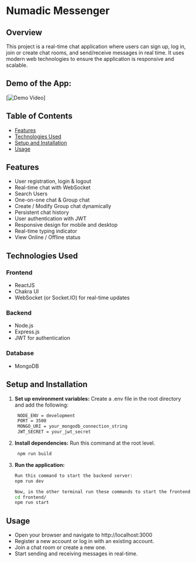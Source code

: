 # Numadic Messenger

## Overview

This project is a real-time chat application where users can sign up, log in, join or create chat rooms, and send/receive messages in real time. It uses modern web technologies to ensure the application is responsive and scalable.

## Demo of the App:
[![Demo Video](https://youtu.be/PkGRgoXnP-E)]

## Table of Contents

- [Features](#features)
- [Technologies Used](#technologies-used)
- [Setup and Installation](#setup-and-installation)
- [Usage](#usage)

## Features

- User registration, login & logout
- Real-time chat with WebSocket
- Search Users
- One-on-one chat & Group chat
- Create / Modify Group chat dynamically
- Persistent chat history
- User authentication with JWT
- Responsive design for mobile and desktop
- Real-time typing indicator
- View Online / Offline status

## Technologies Used

### Frontend

- ReactJS
- Chakra UI
- WebSocket (or Socket.IO) for real-time updates

### Backend

- Node.js
- Express.js
- JWT for authentication

### Database

- MongoDB

## Setup and Installation

1. **Set up environment variables:**
   Create a .env file in the root directory and add the following:

   ```sh
    NODE_ENV = development
    PORT = 3500
    MONGO_URI = your_mongodb_connection_string
    JWT_SECRET = your_jwt_secret
2. **Install dependencies:**
   Run this command at the root level.
   ```sh
    npm run build
3. **Run the application:**
   
   ```sh
   Run this command to start the backend server:
   npm run dev

   Now, in the other terminal run these commands to start the frontend server:
   cd frontend/
   npm run start

## Usage

- Open your browser and navigate to http://localhost:3000
- Register a new account or log in with an existing account.
- Join a chat room or create a new one.
- Start sending and receiving messages in real-time.


